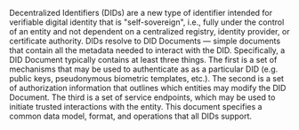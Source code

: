 Decentralized Identifiers (DIDs) are a new type of identifier intended for verifiable digital identity that is "self-sovereign", i.e., fully under the control of an entity and not dependent on a centralized registry, identity provider, or certificate authority. DIDs resolve to DID Documents — simple documents that contain all the metadata needed to interact with the DID. Specifically, a DID Document typically contains at least three things. The first is a set of mechanisms that may be used to authenticate as as a particular DID (e.g. public keys, pseudonymous biometric templates, etc.). The second is a set of authorization information that outlines which entities may modify the DID Document. The third is a set of service endpoints, which may be used to initiate trusted interactions with the entity. This document specifies a common data model, format, and operations that all DIDs support.
